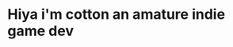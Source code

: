 # Hiya i'm cotton an amature indie game dev

<!---
cosmicthemethhead/cosmicthemethhead is a ✨ special ✨ repository because its `README.md` (this file) appears on your GitHub profile.
You can click the Preview link to take a look at your changes.
--->

